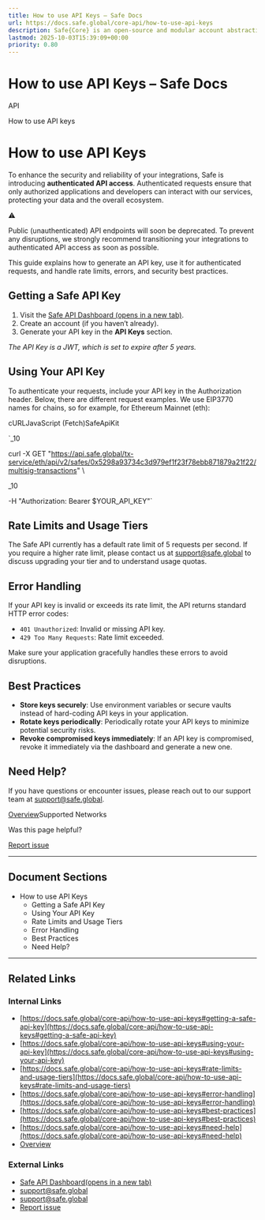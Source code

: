 ```yaml
---
title: How to use API Keys – Safe Docs
url: https://docs.safe.global/core-api/how-to-use-api-keys
description: Safe{Core} is an open-source and modular account abstraction stack. Learn about its features and how to use it.
lastmod: 2025-10-03T15:39:09+00:00
priority: 0.80
---
```


# How to use API Keys – Safe Docs

API

How to use API keys

# How to use API Keys

To enhance the security and reliability of your integrations, Safe is introducing **authenticated API access**.
Authenticated requests ensure that only authorized applications and developers can interact with our services, protecting your data and the overall ecosystem.

⚠️

Public (unauthenticated) API endpoints will soon be deprecated. To prevent any disruptions, we strongly recommend transitioning your integrations to authenticated API access as soon as possible.

This guide explains how to generate an API key, use it for authenticated requests, and handle rate limits, errors, and security best practices.

## Getting a Safe API Key

1. Visit the [Safe API Dashboard (opens in a new tab)](https://developer.safe.global/).
2. Create an account (if you haven’t already).
3. Generate your API key in the **API Keys** section.

*The API Key is a JWT, which is set to expire after 5 years.*

## Using Your API Key

To authenticate your requests, include your API key in the Authorization header. Below, there are different request examples. We use EIP3770 names for chains, so for example, for Ethereum Mainnet (eth):



cURLJavaScript (Fetch)SafeApiKit

`_10

curl -X GET "https://api.safe.global/tx-service/eth/api/v2/safes/0x5298a93734c3d979ef1f23f78ebb871879a21f22/multisig-transactions" \

_10

-H "Authorization: Bearer $YOUR_API_KEY"`

## Rate Limits and Usage Tiers

The Safe API currently has a default rate limit of 5 requests per second. If you require a higher rate limit, please contact us at [support@safe.global](mailto:support@safe.global) to discuss upgrading your tier and to understand usage quotas.

## Error Handling

If your API key is invalid or exceeds its rate limit, the API returns standard HTTP error codes:

- `401 Unauthorized`: Invalid or missing API key.
- `429 Too Many Requests`: Rate limit exceeded.

Make sure your application gracefully handles these errors to avoid disruptions.

## Best Practices

- **Store keys securely**: Use environment variables or secure vaults instead of hard-coding API keys in your application.
- **Rotate keys periodically**: Periodically rotate your API keys to minimize potential security risks.
- **Revoke compromised keys immediately**: If an API key is compromised, revoke it immediately via the dashboard and generate a new one.

## Need Help?

If you have questions or encounter issues, please reach out to our support team at [support@safe.global](mailto:support@safe.global).

[Overview](/core-api/transaction-service-overview "Overview")Supported Networks

Was this page helpful?

[Report issue](https://github.com/safe-global/safe-docs/issues/new?assignees=&labels=nextra-feedback&projects=&template=nextra-feedback.yml&title=%5BFeedback%5D+)

---

## Document Sections

- How to use API Keys
  - Getting a Safe API Key
  - Using Your API Key
  - Rate Limits and Usage Tiers
  - Error Handling
  - Best Practices
  - Need Help?

---

## Related Links

### Internal Links

- [https://docs.safe.global/core-api/how-to-use-api-keys#getting-a-safe-api-key](https://docs.safe.global/core-api/how-to-use-api-keys#getting-a-safe-api-key)
- [https://docs.safe.global/core-api/how-to-use-api-keys#using-your-api-key](https://docs.safe.global/core-api/how-to-use-api-keys#using-your-api-key)
- [https://docs.safe.global/core-api/how-to-use-api-keys#rate-limits-and-usage-tiers](https://docs.safe.global/core-api/how-to-use-api-keys#rate-limits-and-usage-tiers)
- [https://docs.safe.global/core-api/how-to-use-api-keys#error-handling](https://docs.safe.global/core-api/how-to-use-api-keys#error-handling)
- [https://docs.safe.global/core-api/how-to-use-api-keys#best-practices](https://docs.safe.global/core-api/how-to-use-api-keys#best-practices)
- [https://docs.safe.global/core-api/how-to-use-api-keys#need-help](https://docs.safe.global/core-api/how-to-use-api-keys#need-help)
- [Overview](https://docs.safe.global/core-api/transaction-service-overview)

### External Links

- [Safe API Dashboard(opens in a new tab)](https://developer.safe.global/)
- [support@safe.global](mailto:support@safe.global)
- [support@safe.global](mailto:support@safe.global)
- [Report issue](https://github.com/safe-global/safe-docs/issues/new?assignees=&labels=nextra-feedback&projects=&template=nextra-feedback.yml&title=%5BFeedback%5D+)
